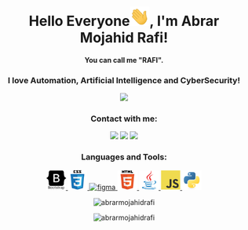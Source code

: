 <h1 align="center">Hello Everyone<img src="https://raw.githubusercontent.com/ABSphreak/ABSphreak/master/gifs/Hi.gif" width="40px" />, I'm Abrar Mojahid Rafi!</h1>
<h4 align="center">You can call me "RAFI".</h4>

<h3 align="center">I love Automation, Artificial Intelligence and CyberSecurity!</h3>


<p align="center">
    <img src="http://github-profile-summary-cards.vercel.app/api/cards/profile-details?username=AbrarMojahidRafi&theme=default"
</p>
  
<h3 align="center">Contact with me:</h3>

<p align="center">
  <a href="https://github.com/AbrarMojahidRafi">
  <img src="https://img.shields.io/badge/GitHub-100000?style=for-the-badge&logo=github&logoColor=white"></a>
  
<a href="https://twitter.com/rafi_mojahid">
  <img src="https://img.shields.io/badge/Twitter-1DA1F2?style=for-the-badge&logo=twitter&logoColor=white"></a>
  
<a href="mailto: rafi.cse.bracu@gmail.com">
  <img src="https://img.shields.io/badge/Gmail-D14836?style=for-the-badge&logo=gmail&logoColor=white"></a>









<h3 align="center">Languages and Tools:</h3>
<p align="center"> <a href="https://getbootstrap.com" target="_blank" rel="noreferrer"> <img src="https://raw.githubusercontent.com/devicons/devicon/master/icons/bootstrap/bootstrap-plain-wordmark.svg" alt="bootstrap" width="40" height="40"/> </a> <a href="https://www.w3schools.com/css/" target="_blank" rel="noreferrer"> <img src="https://raw.githubusercontent.com/devicons/devicon/master/icons/css3/css3-original-wordmark.svg" alt="css3" width="40" height="40"/> </a> <a href="https://www.figma.com/" target="_blank" rel="noreferrer"> <img src="https://www.vectorlogo.zone/logos/figma/figma-icon.svg" alt="figma" width="40" height="40"/> </a> <a href="https://www.w3.org/html/" target="_blank" rel="noreferrer"> <img src="https://raw.githubusercontent.com/devicons/devicon/master/icons/html5/html5-original-wordmark.svg" alt="html5" width="40" height="40"/> </a> <a href="https://www.java.com" target="_blank" rel="noreferrer"> <img src="https://raw.githubusercontent.com/devicons/devicon/master/icons/java/java-original.svg" alt="java" width="40" height="40"/> </a> <a href="https://developer.mozilla.org/en-US/docs/Web/JavaScript" target="_blank" rel="noreferrer"> <img src="https://raw.githubusercontent.com/devicons/devicon/master/icons/javascript/javascript-original.svg" alt="javascript" width="40" height="40"/> </a> <a href="https://www.python.org" target="_blank" rel="noreferrer"> <img src="https://raw.githubusercontent.com/devicons/devicon/master/icons/python/python-original.svg" alt="python" width="40" height="40"/> </a> 


<p align="center" ><img src="https://github-readme-stats.vercel.app/api/top-langs?username=abrarmojahidrafi&show_icons=true&locale=en&layout=compact" alt="abrarmojahidrafi" /></p>


<p align="center" ><img src="https://github-readme-streak-stats.herokuapp.com/?user=abrarmojahidrafi&" alt="abrarmojahidrafi" /></p>
